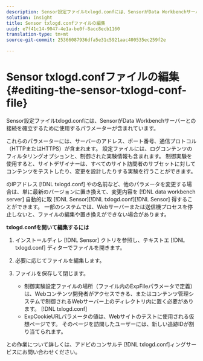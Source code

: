 ```yaml
---
description: Sensor設定ファイルtxlogd.confには、SensorがData Workbenchサーバーとの接続を確立するために使用するパラメーターが含まれています。
solution: Insight
title: Sensor txlogd.confファイルの編集
uuid: e7f41c14-9047-4e1a-be0f-8acc8ecb1160
translation-type: tm+mt
source-git-commit: 25366087936dfa5e31c5921aac400535ec259f2e

---
```



# Sensor txlogd.confファイルの編集{#editing-the-sensor-txlogd-conf-file}

Sensor設定ファイルtxlogd.confには、SensorがData Workbenchサーバーとの接続を確立するために使用するパラメーターが含まれています。

これらのパラメーターには、サーバーのアドレス、ポート番号、通信プロトコル（HTTPまたはHTTPS）が含まれます。 設定ファイルには、ログコンテンツのフィルタリングオプションと、制御された実験情報も含まれます。 制御実験を使用すると、サイトデザイナーは、すべてのサイト訪問者のサブセットに対してコンテンツをテストしたり、変更を設計したりする実験を行うことができます。

のIPアドレス [!DNL txlogd.conf] やの名前など、他のパラメータを変更する場合は、単に最新のバージョンに置き換えて、変更内容を [!DNL data workbench server] 自動的に取 [!DNL Sensor][!DNL txlogd.conf][!DNL Sensor] 得することができます。 一部のシステムでは、Webサーバーまたは送信機プロセスを停止しないと、ファイルの編集や置き換えができない場合があります。

**txlogd.confを開いて編集するには**

1. インストールディレ [!DNL Sensor] クトリを参照し、テキストエ [!DNL txlogd.conf] ディターでファイルを開きます。
1. 必要に応じてファイルを編集します。
1. ファイルを保存して閉じます。

   * 制御実験設定ファイルの場所（ファイル内のExpFileパラメータで定義）は、Webコンテンツ開発者がアクセスできる、またはコンテンツ管理システムで制御されるWebサーバー上のディレクトリ内に置く必要があります。 [!DNL txlogd.conf]
   * ExpCookieURLパラメータの値は、Webサイトのテストに使用される仮想ページです。 そのページを訪問したユーザーには、新しい追跡IDが割り当てられます。

との作業について詳しくは、アドビのコンサルテ [!DNL txlogd.conf]ィングサービスにお問い合わせください。
